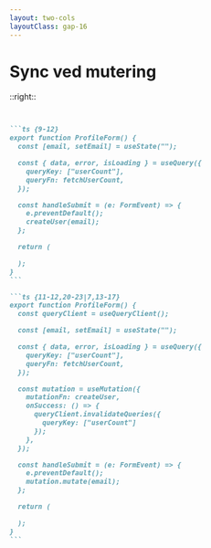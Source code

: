 ```yaml
---
layout: two-cols
layoutClass: gap-16
---
```


# Sync ved mutering

<FormLoading />

::right::

````md magic-move {lines: true}


```ts {9-12}
export function ProfileForm() {
  const [email, setEmail] = useState("");

  const { data, error, isLoading } = useQuery({
    queryKey: ["userCount"],
    queryFn: fetchUserCount,
  });

  const handleSubmit = (e: FormEvent) => {
    e.preventDefault();
    createUser(email);
  };

  return (

  );
}
```

```ts {11-12,20-23|7,13-17}
export function ProfileForm() {
  const queryClient = useQueryClient();

  const [email, setEmail] = useState("");

  const { data, error, isLoading } = useQuery({
    queryKey: ["userCount"],
    queryFn: fetchUserCount,
  });

  const mutation = useMutation({
    mutationFn: createUser,
    onSuccess: () => {
      queryClient.invalidateQueries({
        queryKey: ["userCount"]
      });
    },
  });

  const handleSubmit = (e: FormEvent) => {
    e.preventDefault();
    mutation.mutate(email);
  };

  return (

  );
}
```

````

<!--
Men hva med når vi selv gjør endringer?

Akkurat nå lager vi en ny bruker, men det er ingenting her som sier at vi skal hente antall brukere på nytt.

[click] For å få til det, kan vi mate createUser-funksjonen vår inn i useMutate. Det er en hook fra TanStack Query, som tar seg av oppdateringer. Lignende det useQuery gjør for henting av data.

[click] Så kan vi om funksjonen vellykkes, invalidere cachen for antall brukere, så vi får nye data. Da vil vi få nytt tall med en gang vi oppretter en bruker. 

(demonstrer: skriv inn og trykk opprett bruker)

Dette er jo fremgang! Vi får synca servertilstanden idet brukeren gjør en handling. Men syns ikke dere det tok litt lang tid?

-->
